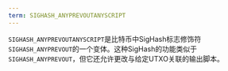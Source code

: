 ```yaml
---
term: SIGHASH_ANYPREVOUTANYSCRIPT
---
```


`SIGHASH_ANYPREVOUTANYSCRIPT`是比特币中SigHash标志修饰符`SIGHASH_ANYPREVOUT`的一个变体。这种SigHash的功能类似于`SIGHASH_ANYPREVOUT`，但它还允许更改与给定UTXO关联的输出脚本。